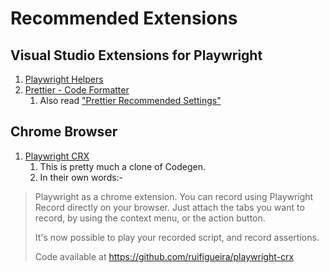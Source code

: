 # Recommended Extensions

## Visual Studio Extensions for Playwright

1. [Playwright Helpers](https://marketplace.visualstudio.com/items?itemName=jaktestowac-pl.playwright-helpers)
2. [Prettier - Code Formatter](https://marketplace.visualstudio.com/items?itemName=esbenp.prettier-vscode)
   1. Also read ["Prettier Recommended Settings"]()

## Chrome Browser

1. [Playwright CRX](https://chromewebstore.google.com/detail/playwright-crx/jambeljnbnfbkcpnoiaedcabbgmnnlcd)
   1. This is pretty much a clone of Codegen.
   2. In their own words:-

> Playwright as a chrome extension.
> You can record using Playwright Record directly on your browser.
> Just attach the tabs you want to record, by using the context menu, or the action button.
>
> It's now possible to play your recorded script, and record assertions.
>
> Code available at <https://github.com/ruifigueira/playwright-crx>
